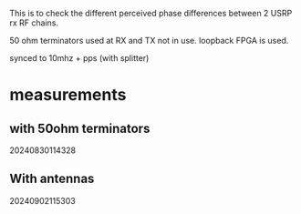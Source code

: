 This is to check the different perceived phase differences between 2 USRP rx RF chains.


50 ohm terminators used at RX and TX not in use.
loopback FPGA is used.

synced to 10mhz + pps (with splitter)



# measurements

## with 50ohm terminators
20240830114328

## With antennas
20240902115303